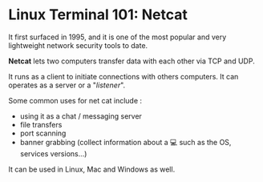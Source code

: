 # Linux Terminal 101: Netcat

It first surfaced in 1995, and it is one of the most popular and very lightweight network security tools to date.

**Netcat** lets two computers transfer data with each other via TCP and UDP.

It runs as a client to initiate connections with others computers. It can operates as a server or a "*listener*".

Some common uses for net cat include :
- using it as a chat / messaging server
- file transfers
- port scanning
- banner grabbing (collect information about a :computer: such as the OS, services versions...)

It can be used in Linux, Mac and Windows as well.
